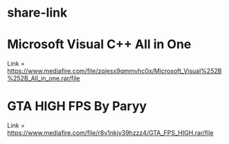 # share-link
# Microsoft Visual C++ All in One
Link = https://www.mediafire.com/file/zqjesx9qmmvhc0x/Microsoft_Visual%252B%252B_All_in_one.rar/file
# GTA HIGH FPS By Paryy
Link = https://www.mediafire.com/file/r8v1nkjy39hzzz4/GTA_FPS_HIGH.rar/file
